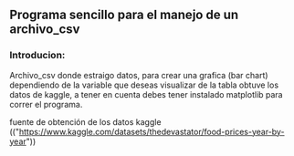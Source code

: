 ## Programa sencillo para el manejo de un archivo_csv
### Introducion:
Archivo_csv donde estraigo datos, para crear una grafica (bar chart) dependiendo de la variable que deseas visualizar de la tabla
obtuve los datos de kaggle, a tener en cuenta debes tener instalado matplotlib para correr el programa.


fuente de obtención de los datos kaggle (("https://www.kaggle.com/datasets/thedevastator/food-prices-year-by-year"))
